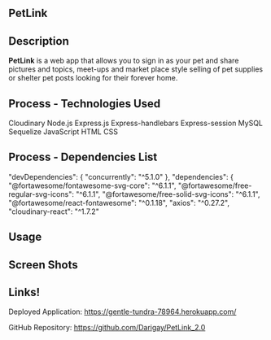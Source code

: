 ## PetLink
## Description
**PetLink** is a web app that allows you to sign in as your pet and share pictures and topics, meet-ups and market place style selling of pet supplies or shelter pet posts looking for their forever home.
## Process - Technologies Used
Cloudinary
Node.js
Express.js
Express-handlebars
Express-session
MySQL
Sequelize
JavaScript
HTML 
CSS

## Process - Dependencies List	
"devDependencies": {
   "concurrently": "^5.1.0"
  },
 "dependencies": {
        "@fortawesome/fontawesome-svg-core": "^6.1.1",
        "@fortawesome/free-regular-svg-icons": "^6.1.1",
        "@fortawesome/free-solid-svg-icons": "^6.1.1",
        "@fortawesome/react-fontawesome": "^0.1.18",
        "axios": "^0.27.2",
        "cloudinary-react": "^1.7.2"

  ## Usage


## Screen Shots




## Links!
Deployed Application:
https://gentle-tundra-78964.herokuapp.com/ 

GitHub Repository: 
https://github.com/Darigay/PetLink_2.0

